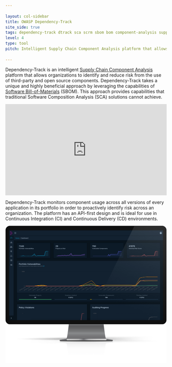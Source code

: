 ```yaml
---

layout: col-sidebar
title: OWASP Dependency-Track
site_side: true
tags: dependency-track dtrack sca scrm sbom bom component-analysis supply-chain cpe purl license vulnerability impact
level: 4
type: tool
pitch: Intelligent Supply Chain Component Analysis platform that allows organizations to identify and reduce risk from the use of third-party and open source components.

---
```


Dependency-Track is an intelligent [Supply Chain Component Analysis](https://www.owasp.org/index.php/Component_Analysis) platform that allows organizations to identify and reduce risk from the use of third-party and open source components. Dependency-Track takes a unique and highly beneficial approach by leveraging the capabilities of [Software Bill-of-Materials](https://www.owasp.org/index.php/Component_Analysis#Software_Bill-of-Materials_.28SBOM.29) (SBOM). This approach provides capabilities that traditional Software Composition Analysis (SCA) solutions cannot achieve.


<div>
  <div style="position:relative;padding-top:56.25%;">
    <iframe src="https://www.youtube.com/embed/cQuk6jKTrTs" frameborder="0" allowfullscreen
      style="position:absolute;top:0;left:0;width:100%;height:100%;"></iframe>
  </div>
</div>


Dependency-Track monitors component usage across all versions of every application in its portfolio in order to proactively identify risk across an organization. The platform has an API-first design and is ideal for use in Continuous Integration (CI) and Continuous Delivery (CD) environments.

![Screenshot](https://raw.githubusercontent.com/DependencyTrack/dependency-track/master/docs/images/screenshots/dashboard.png)

